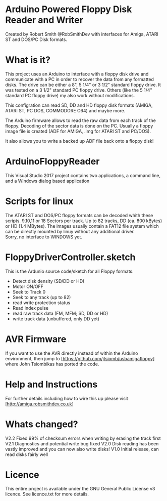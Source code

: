 # Arduino Powered Floppy Disk Reader and Writer
Created by Robert Smith @RobSmithDev
with interfaces for Amiga, ATARI ST and DOS/PC Disk formats.

# What is it?
This project uses an Arduino to interface with a floppy disk drive and 
communicate with a PC in order to recover the data from any formatted 
disks. The drive can be either a 8", 5 1/4" or 3 1/2" standard floppy drive.
It was tested on a 3 1/2" standard PC floppy drive. Others (like the 
5 1/4" standard PC floppy drive) my also work without modifications.

This configration can read SD, DD and HD floppy disk formats 
(AMIGA, ATARI ST, PC DOS, COMMODORE C64) 
and maybe more. 

The Arduino firmware allows to read the raw data from each track of the
floppy. Decoding of the sector data is done on the PC. Usually a floppy image
file is created (ADF for AMIGA, .img for ATARI ST and PC/DOS).

It also allows you to write a backed up ADF file back onto a floppy disk!

# ArduinoFloppyReader
This Visual Studio 2017 project contains two applications, a command line, 
and a Windows dialog based application

# Scripts for linux
The ATARI ST and DOS/PC floppy formats can be decoded whith these scripts.
9,10,11 or 18 Sectors per track. Up to 82 tracks, DD (ca. 800 kBytes) or 
HD (1.4 MBytes). The images usually contain a FAT12 file system which can be 
directly mounted by linuy without any additional driver.   
Sorry, no interface to WINDOWS yet. 

# FloppyDriverController.sketch
This is the Ardunio source code/sketch for all Floppy formats.
* Detect disk density (SD/DD or HD)
* Motor ON/OFF
* Seek to Track 0
* Seek to any track (up to 82)
* read write protection status
* Read index pulse
* read raw track data (FM, MFM; SD, DD or HD)
* write track data (unbuffered, only DD yet)

# AVR Firmware
If you want to use the AVR directly instead of within the Arduino environment, 
then jump to [https://github.com/jtsiomb/usbamigafloppy] where John Tsiombikas 
has ported the code.

# Help and Instructions 
For further details including how to wire this up please visit 
[http://amiga.robsmithdev.co.uk]

# Whats changed?
V2.2 Fixed 99% of checksum errors when writing by erasing the track first
V2.1 Diagnostics and potential write bug fixed
V2.0 Disk reading has been vastly improved and you can now also write disks!
V1.0 Initial release, can read disks fairly well

# Licence

This entire project is available under the GNU General Public License v3
licence.  See licence.txt for more details.

